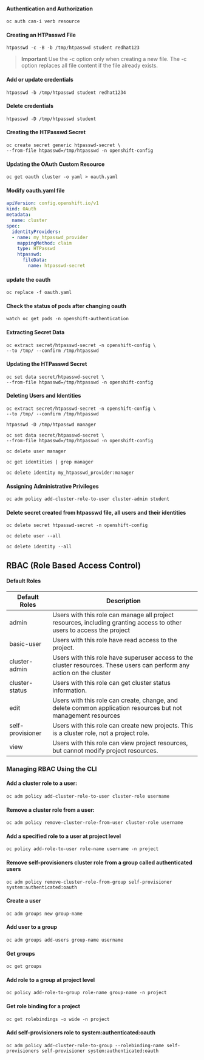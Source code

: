 #### Authentication and Authorization
    oc auth can-i verb resource

#### Creating an HTPasswd  File
    htpasswd -c -B -b /tmp/htpasswd student redhat123
>**Important**
> Use the -c option only when creating a new file. The -c option replaces all file content if the file already exists.

#### Add or update credentials
    htpasswd -b /tmp/htpasswd student redhat1234

#### Delete credentials
    htpasswd -D /tmp/htpasswd student

#### Creating the HTPasswd Secret
    oc create secret generic htpasswd-secret \
    --from-file htpasswd=/tmp/htpasswd -n openshift-config

#### Updating the OAuth Custom Resource
    oc get oauth cluster -o yaml > oauth.yaml
    
#### Modify oauth.yaml file
```yaml
apiVersion: config.openshift.io/v1
kind: OAuth
metadata:
  name: cluster
spec:
  identityProviders:
  - name: my_htpasswd_provider
    mappingMethod: claim
    type: HTPasswd
    htpasswd:
      fileData:
        name: htpasswd-secret
```    
#### update the oauth
    oc replace -f oauth.yaml

#### Check the status of pods after changing oauth
    watch oc get pods -n openshift-authentication

#### Extracting Secret Data
    oc extract secret/htpasswd-secret -n openshift-config \
    --to /tmp/ --confirm /tmp/htpasswd

#### Updating the HTPasswd Secret
    oc set data secret/htpasswd-secret \
    --from-file htpasswd=/tmp/htpasswd -n openshift-config

#### Deleting Users and Identities
    oc extract secret/htpasswd-secret -n openshift-config \
    --to /tmp/ --confirm /tmp/htpasswd

    htpasswd -D /tmp/htpasswd manager

    oc set data secret/htpasswd-secret \
    --from-file htpasswd=/tmp/htpasswd -n openshift-config

    oc delete user manager

    oc get identities | grep manager

    oc delete identity my_htpasswd_provider:manager

#### Assigning Administrative Privileges
    oc adm policy add-cluster-role-to-user cluster-admin student

#### Delete secret created from htpasswd file, all users and their identities
    oc delete secret htpasswd-secret -n openshift-config

    oc delete user --all

    oc delete identity --all


## RBAC (Role Based Access Control)

#### Default Roles

| Default Roles            | Description                                                                                                                         |
| -------------------------| ------------------------------------------------------------------------------------------------------------------------------------|
| admin                    | Users with this role can manage all project resources, including granting access to other users to access the project               |
| basic-user               | Users with this role have read access to the project.                                                                               |
| cluster-admin            | Users with this role have superuser access to the cluster resources. These users can perform any action on the cluster              |
| cluster-status           | Users with this role can get cluster status information.                                                                            |
| edit                     | Users with this role can create, change, and delete common application resources but not management resources                       |
| self-provisioner         | Users with this role can create new projects. This is a cluster role, not a project role.                                           |
| view                     | Users with this role can view project resources, but cannot modify project resources.                                               |

### Managing RBAC Using the CLI
#### Add a cluster role to a user:
    oc adm policy add-cluster-role-to-user cluster-role username

#### Remove a cluster role from a user:
    oc adm policy remove-cluster-role-from-user cluster-role username

#### Add a specified role to a user at project level
    oc policy add-role-to-user role-name username -n project

#### Remove self-provisioners cluster role from a group called authenticated users
    oc adm policy remove-cluster-role-from-group self-provisioner system:authenticated:oauth

#### Create a user
    oc adm groups new group-name

#### Add user to a group
    oc adm groups add-users group-name username

#### Get groups
    oc get groups

#### Add role to a group at project level
    oc policy add-role-to-group role-name group-name -n project

#### Get role binding for a project
    oc get rolebindings -o wide -n project

#### Add self-provisioners role to system:authenticated:oauth
    oc adm policy add-cluster-role-to-group --rolebinding-name self-provisioners self-provisioner system:authenticated:oauth
